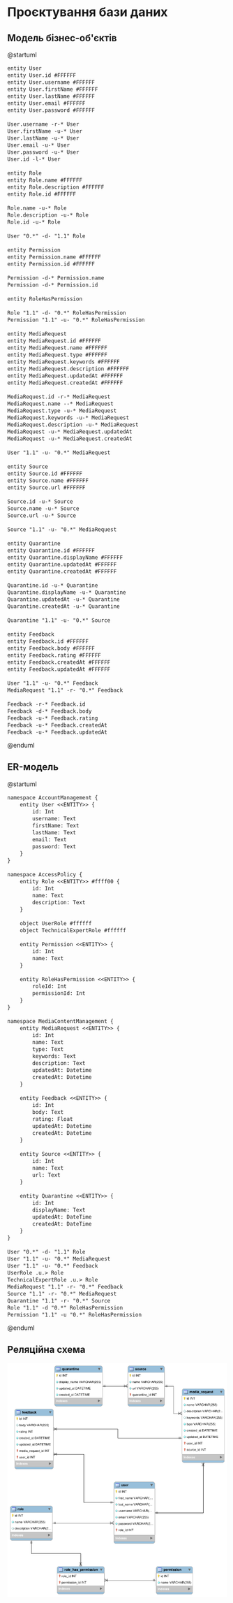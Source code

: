 # Проєктування бази даних

## Модель бізнес-об'єктів

@startuml

    entity User
    entity User.id #FFFFFF
    entity User.username #FFFFFF
    entity User.firstName #FFFFFF
    entity User.lastName #FFFFFF
    entity User.email #FFFFFF
    entity User.password #FFFFFF

    User.username -r-* User
    User.firstName -u-* User
    User.lastName -u-* User
    User.email -u-* User
    User.password -u-* User
    User.id -l-* User

    entity Role
    entity Role.name #FFFFFF
    entity Role.description #FFFFFF
    entity Role.id #FFFFFF

    Role.name -u-* Role
    Role.description -u-* Role
    Role.id -u-* Role

    User "0.*" -d- "1.1" Role

    entity Permission
    entity Permission.name #FFFFFF
    entity Permission.id #FFFFFF

    Permission -d-* Permission.name
    Permission -d-* Permission.id

    entity RoleHasPermission

    Role "1.1" -d- "0.*" RoleHasPermission
    Permission "1.1" -u- "0.*" RoleHasPermission

    entity MediaRequest
    entity MediaRequest.id #FFFFFF
    entity MediaRequest.name #FFFFFF
    entity MediaRequest.type #FFFFFF
    entity MediaRequest.keywords #FFFFFF
    entity MediaRequest.description #FFFFFF
    entity MediaRequest.updatedAt #FFFFFF
    entity MediaRequest.createdAt #FFFFFF

    MediaRequest.id -r-* MediaRequest
    MediaRequest.name --* MediaRequest
    MediaRequest.type -u-* MediaRequest
    MediaRequest.keywords -u-* MediaRequest
    MediaRequest.description -u-* MediaRequest
    MediaRequest -u-* MediaRequest.updatedAt
    MediaRequest -u-* MediaRequest.createdAt

    User "1.1" -u- "0.*" MediaRequest

    entity Source
    entity Source.id #FFFFFF
    entity Source.name #FFFFFF
    entity Source.url #FFFFFF

    Source.id -u-* Source
    Source.name -u-* Source
    Source.url -u-* Source

    Source "1.1" -u- "0.*" MediaRequest

    entity Quarantine
    entity Quarantine.id #FFFFFF
    entity Quarantine.displayName #FFFFFF
    entity Quarantine.updatedAt #FFFFFF
    entity Quarantine.createdAt #FFFFFF

    Quarantine.id -u-* Quarantine
    Quarantine.displayName -u-* Quarantine
    Quarantine.updatedAt -u-* Quarantine
    Quarantine.createdAt -u-* Quarantine

    Quarantine "1.1" -u- "0.*" Source

    entity Feedback
    entity Feedback.id #FFFFFF
    entity Feedback.body #FFFFFF
    entity Feedback.rating #FFFFFF
    entity Feedback.createdAt #FFFFFF
    entity Feedback.updatedAt #FFFFFF

    User "1.1" -u- "0.*" Feedback
    MediaRequest "1.1" -r- "0.*" Feedback

    Feedback -r-* Feedback.id
    Feedback -d-* Feedback.body
    Feedback -u-* Feedback.rating
    Feedback -u-* Feedback.createdAt
    Feedback -u-* Feedback.updatedAt

@enduml

## ER-модель

@startuml

    namespace AccountManagement {
        entity User <<ENTITY>> {
            id: Int
            username: Text
            firstName: Text
            lastName: Text
            email: Text
            password: Text
        }
    }

    namespace AccessPolicy {
        entity Role <<ENTITY>> #ffff00 {
            id: Int
            name: Text
            description: Text
        }

        object UserRole #ffffff
        object TechnicalExpertRole #ffffff

        entity Permission <<ENTITY>> {
            id: Int
            name: Text
        }

        entity RoleHasPermission <<ENTITY>> {
            roleId: Int
            permissionId: Int
        }
    }

    namespace MediaContentManagement {
        entity MediaRequest <<ENTITY>> {
            id: Int
            name: Text
            type: Text
            keywords: Text
            description: Text
            updatedAt: Datetime
            createdAt: Datetime
        }

        entity Feedback <<ENTITY>> {
            id: Int
            body: Text
            rating: Float
            updatedAt: Datetime
            createdAt: Datetime
        }

        entity Source <<ENTITY>> {
            id: Int
            name: Text
            url: Text
        }

        entity Quarantine <<ENTITY>> {
            id: Int
            displayName: Text
            updatedAt: DateTime
            createdAt: DateTime
        }
    }

    User "0.*" -d- "1.1" Role
    User "1.1" -u- "0.*" MediaRequest
    User "1.1" -u- "0.*" Feedback
    UserRole .u.> Role
    TechnicalExpertRole .u.> Role
    MediaRequest "1.1" -r- "0.*" Feedback
    Source "1.1" -r- "0.*" MediaRequest
    Quarantine "1.1" -r- "0.*" Source
    Role "1.1" -d "0.*" RoleHasPermission
    Permission "1.1" -u "0.*" RoleHasPermission

@enduml

## Реляційна схема

<p align="center">
  <img src="./media/relationalSchema.png" width="600">
</p>